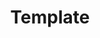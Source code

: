 ---
# Feel free to add content and custom Front Matter to this file.
# To modify the layout, see https://jekyllrb.com/docs/themes/#overriding-theme-defaults

title: "Template"
excerpt: >
  This is a template file for articles and SHOULD NOT BE PUBLISHED.
published: true
    
---